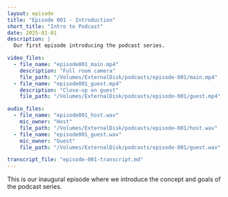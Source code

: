 ```yaml
---
layout: episode
title: "Episode 001 - Introduction"
short_title: "Intro to Podcast"
date: 2025-01-01
description: |
  Our first episode introducing the podcast series.

video_files:
  - file_name: "episode001_main.mp4"
    description: "Full room camera"
    file_path: "/Volumes/ExternalDisk/podcasts/episode-001/main.mp4"
  - file_name: "episode001_guest.mp4"
    description: "Close-up on guest"
    file_path: "/Volumes/ExternalDisk/podcasts/episode-001/guest.mp4"

audio_files:
  - file_name: "episode001_host.wav"
    mic_owner: "Host"
    file_path: "/Volumes/ExternalDisk/podcasts/episode-001/host.wav"
  - file_name: "episode001_guest.wav"
    mic_owner: "Guest"
    file_path: "/Volumes/ExternalDisk/podcasts/episode-001/guest.wav"

transcript_file: "episode-001-transcript.md"
---
```


This is our inaugural episode where we introduce the concept and goals of the podcast series.
